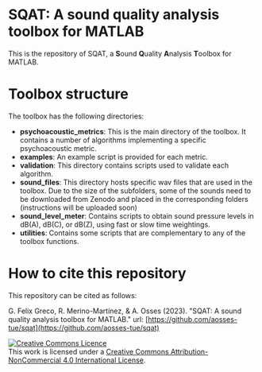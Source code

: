 # SQAT: A sound quality analysis toolbox for MATLAB
This is the repository of SQAT, a **S**ound **Q**uality **A**nalysis **T**oolbox for MATLAB.

# Toolbox structure
The toolbox has the following directories:
- **psychoacoustic_metrics**: This is the main directory of the toolbox. It contains a number of algorithms implementing a specific psychoacoustic metric. 
- **examples**: An example script is provided for each metric.
- **validation**: This directory contains scripts used to validate each algorithm.
- **sound_files**: This directory hosts specific wav files that are used in the toolbox. Due to the size of the subfolders, some of the sounds need to be downloaded from Zenodo and placed in the corresponding folders (instructions will be uploaded soon)
- **sound_level_meter**: Contains scripts to obtain sound pressure levels in dB(A), dB(C), or dB(Z), using fast or slow time weightings.
- **utilities**: Contains some scripts that are complementary to any of the toolbox functions.

# How to cite this repository
This repository can be cited as follows: 

G. Felix Greco, R. Merino-Martínez, & A. Osses (2023). "SQAT: A sound quality analysis toolbox for MATLAB." url: [https://github.com/aosses-tue/sqat](https://github.com/aosses-tue/sqat)

<a rel="license" href="http://creativecommons.org/licenses/by-nc/4.0/"><img alt="Creative Commons Licence" style="border-width:0" src="https://i.creativecommons.org/l/by-nc/4.0/88x31.png" /></a><br />This work is licensed under a <a rel="license" href="http://creativecommons.org/licenses/by-nc/4.0/">Creative Commons Attribution-NonCommercial 4.0 International License</a>.


